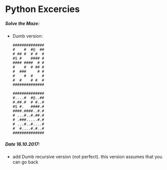 # Python Excercies

##### Solve the Maze:

 * Dumb version:
     ```
     ##############
     #    #  #@  ##
     # ## #  # #  #
     #$ #    #### #
     #### ####  # #
     #    #  # ## #
     #  ###     # #
     #    #  #    #
     #  #    # #  #
     ##############
     ```
    ```
    ##############
    #....#  #@..##
    #.##.#  # #..#
    #$ #.   ####.#
    ####.####..#.#
    # ...#..#.##.#
    # .###.....#.#
    # ...#..#....#
    #  #....#.#..#
    ##############
    ```

##### Date 16.10.2017:
  - add Dumb recursive version (not perfect). this version assumes that you can go back
